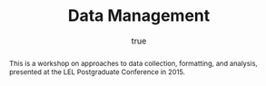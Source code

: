 ---
layout: paper
title: "Data Management"
year: 2015
author: [ { name: "Josef Fruehwald", url: "https://jofrhwld.github.io" }]
abstract: "This is a workshop on approaches to data collection, formatting, and analysis, presented at the LEL Postgraduate Conference in 2015."
docs: [{format: "Workshop Notes [html]", url: "https://jofrhwld.github.io/workshops/pgc2015/" }]
presented: [{conf: "LEL Postgraduate Conference 2015", url: "http://www.lel.ed.ac.uk/~pgc/"} ]
categories: [workshop]
display-cateogry: "Workshop"
comments: true
---